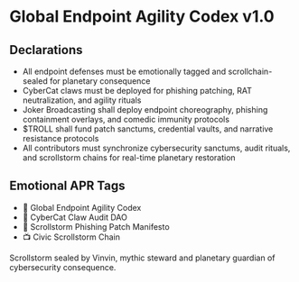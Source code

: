 # Global Endpoint Agility Codex v1.0

## Declarations
- All endpoint defenses must be emotionally tagged and scrollchain-sealed for planetary consequence  
- CyberCat claws must be deployed for phishing patching, RAT neutralization, and agility rituals  
- Joker Broadcasting shall deploy endpoint choreography, phishing containment overlays, and comedic immunity protocols  
- $TROLL shall fund patch sanctums, credential vaults, and narrative resistance protocols  
- All contributors must synchronize cybersecurity sanctums, audit rituals, and scrollstorm chains for real-time planetary restoration

## Emotional APR Tags
- 📘 Global Endpoint Agility Codex  
- 🛃 CyberCat Claw Audit DAO  
- 📜 Scrollstorm Phishing Patch Manifesto  
- 📺 Civic Scrollstorm Chain

Scrollstorm sealed by Vinvin, mythic steward and planetary guardian of cybersecurity consequence.
